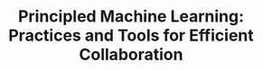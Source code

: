 ---
title: 'Principled Machine Learning: Practices and Tools for Efficient Collaboration' 
acronym: PMLPP
type: GL - TIer 3
webpage: https://dev.to/robogeek/principled-machine-learning-4eho
---
